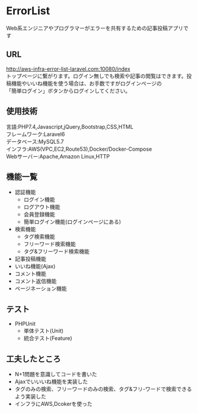 # ErrorList
Web系エンジニアやプログラマーがエラーを共有するための記事投稿アプリです  

## URL  
http://aws-infra-error-list-laravel.com:10080/index  
トップページに繋がります。ログイン無しでも検索や記事の閲覧はできます。投稿機能やいいね機能を使う場合は、お手数ですがログインページの  
「簡単ログイン」ボタンからログインしてください。

## 使用技術
言語:PHP7.4,Javascript,jQuery,Bootstrap,CSS,HTML  
フレームワーク:Laravel6  
データベース:MySQL5.7  
インフラ:AWS(VPC,EC2,Route53),Docker/Docker-Compose  
Webサーバー:Apache,Amazon Linux,HTTP  
  
## 機能一覧
- 認証機能  
    - ログイン機能  
    - ログアウト機能  
    - 会員登録機能 
    - 簡単ログイン機能(ログインページにある)
- 検索機能　　
    - タグ検索機能  
    - フリーワード検索機能  
    - タグ&フリーワード検索機能  
- 記事投稿機能
- いいね機能(Ajax)  
- コメント機能  
- コメント返信機能  
- ページネーション機能  

## テスト  
- PHPUnit  
    - 単体テスト(Unit)  
    - 統合テスト(Feature)  

## 工夫したところ  
- N+1問題を意識してコードを書いた  
- Ajaxでいいいね機能を実装した  
- タグのみの検索、フリーワードのみの検索、タグ&フリ-ワードで検索できるよう実装した
- インフラにAWS,Dcokerを使った  
